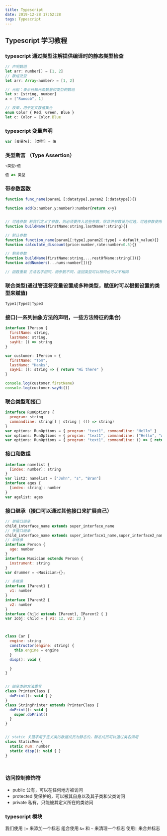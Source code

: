 ```yaml
---
title: Typescript
date: 2019-12-28 17:52:28
tags: Typescript
---
```


## Typescript 学习教程
<!-- more -->

### typescript 通过类型注解提供编译时的静态类型检查
```js
// 声明数组
let arr: number[] = [1, 2]
// 数组泛型
let arr: Array<number> = [1, 2]

// 元祖：表示已知元素数量和类型的数组
let x: [string, number]
x = ["Runoob", 1]

// 枚举，用于定义数值集合
enum Color { Red, Green, Blue }
let c: Color = Color.Blue

```


### typescript 变量声明

```js
var [变量名]: [类型] = 值
```

### 类型断言 （Type Assertion）
```js
<类型>值

值 as 类型
```


### 带参数函数

```js
function func_name(param1 [:datatype],param2 [:datatype]){}

function add(x:number,y:number):number{return x+y}


// 可选参数 若我们定义了参数，则必须要传入这些参数，除非讲参数设为可选，可选参数使用问号标识
function buildName(firstName:string,lastName?:string){}

// 默认参数
function function_name(param1[:type],param2[:type] = default_value){}
function calculate_discount(price:number,rate:number=0.5){}

// 剩余参数
function buildName(firstName:string,...restOfName:string[]){}
function addNumbers(...nums:number[]){}

// 函数重载 方法名字相同，而参数不同，返回类型可以相同也可以不相同

```

### 联合类型(通过管道将变量设置成多种类型，赋值时可以根据设置的类型来赋值)
```js
Type1|Type2|Type3
```

### 接口(一系列抽象方法的声明，一些方法特征的集合)
```js
interface IPerson {
  firstName: string,
  lastName: string,
  sayHi: () => string
}

var customer: IPerson = {
  firstName: "Tom",
  lastName: "Hanks",
  sayHi: (): string => { return "Hi there" }
}

console.log(customer.firstName)
console.log(customer.sayHi())
```

### 联合类型和接口

```js
interface RunOptions {
  program: string
  commandline: string[] | string | (() => string)
}
var options: RunOptions = { program: "text1", commandline: "Hello" }
var options: RunOptions = { program: "text1", commandline: ["Hello", "world"] }
var options: RunOptions = { program: "text1", commandline: () => { return "**Hello world**" } }
```


### 接口和数组
```js
interface namelist {
  [index: number]: string
}
var list2: namelist = ["John", "s", "Bran"]
interface ages {
  [index: string]: number
}
var agelist: ages

```


### 接口继承（接口可以通过其他接口来扩展自己）
```js
// 单接口继承
child_interface_name extends super_interface_name
// 多接口继承
child_interface_name extends super_interface1_name,super_interface2_name,...,super_interfaceN_name
// 单继承
interface Person {
  age: number
}
interface Musician extends Person {
  instrument: string
}
var drummer = <Musician>{};

```

```js
// 多继承
interface IParent1 {
  v1: number
}
interface IParent2 {
  v2: number
}
interface Child extends IParent1, IParent2 { }
var Iobj: Child = { v1: 12, v2: 23 }



class Car {
  engine: string
  constructor(engine: string) {
    this.engine = engine
  }
  disp(): void {

  }
}


// 继承类的方法重写
class PrinterClass {
  doPrint(): void { }
}
class StringPrinter extends PrinterClass {
  doPrint(): void {
    super.doPrint()
  }
}


// static 关键字用于定义类的数据成员为静态的，静态成员可以通过类名调用
class StaticMem {
  static num: number
  static disp(): void { }
}




```
### 访问控制修饰符
  - public 公有，可以在任何地方被访问
  - protected 受保护的，可以被其自身以及其子类和父类访问
  - private 私有，只能被其定义所在的类访问



### typescript 模块




我们使用 ` |= ` 来添加一个标志
组合使用 ` &= ` 和 ` ~ ` 来清理一个标志
使用` | ` 来合并标志 
